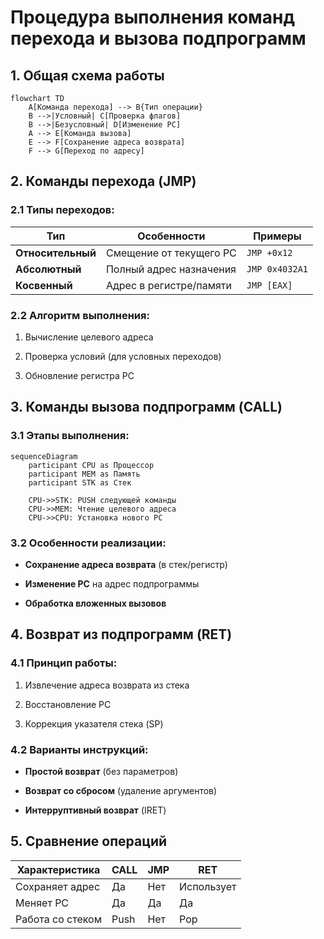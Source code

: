 # Процедура выполнения команд перехода и вызова подпрограмм

## 1. Общая схема работы
```mermaid
flowchart TD
    A[Команда перехода] --> B{Тип операции}
    B -->|Условный| C[Проверка флагов]
    B -->|Безусловный| D[Изменение PC]
    A --> E[Команда вызова]
    E --> F[Сохранение адреса возврата]
    F --> G[Переход по адресу]
```
## 2. Команды перехода (JMP)

### 2.1 Типы переходов:

|Тип|Особенности|Примеры|
|---|---|---|
|**Относительный**|Смещение от текущего PC|`JMP +0x12`|
|**Абсолютный**|Полный адрес назначения|`JMP 0x4032A1`|
|**Косвенный**|Адрес в регистре/памяти|`JMP [EAX]`|

### 2.2 Алгоритм выполнения:

1. Вычисление целевого адреса
    
2. Проверка условий (для условных переходов)
    
3. Обновление регистра PC
    

## 3. Команды вызова подпрограмм (CALL)

### 3.1 Этапы выполнения:
```mermaid
sequenceDiagram
    participant CPU as Процессор
    participant MEM as Память
    participant STK as Стек
    
    CPU->>STK: PUSH следующей команды
    CPU->>MEM: Чтение целевого адреса
    CPU->>CPU: Установка нового PC
```
### 3.2 Особенности реализации:

- **Сохранение адреса возврата** (в стек/регистр)
    
- **Изменение PC** на адрес подпрограммы
    
- **Обработка вложенных вызовов**
    

## 4. Возврат из подпрограмм (RET)

### 4.1 Принцип работы:

1. Извлечение адреса возврата из стека
    
2. Восстановление PC
    
3. Коррекция указателя стека (SP)
    

### 4.2 Варианты инструкций:

- **Простой возврат** (без параметров)
    
- **Возврат со сбросом** (удаление аргументов)
    
- **Интерруптивный возврат** (IRET)
    

## 5. Сравнение операций

| Характеристика   | CALL | JMP | RET        |
| ---------------- | ---- | --- | ---------- |
| Сохраняет адрес  | Да   | Нет | Использует |
| Меняет PC        | Да   | Да  | Да         |
| Работа со стеком | Push | Нет | Pop        |